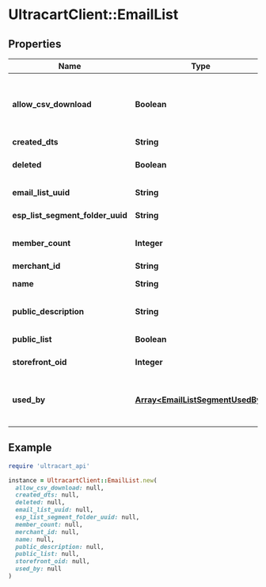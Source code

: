 # UltracartClient::EmailList

## Properties

| Name | Type | Description | Notes |
| ---- | ---- | ----------- | ----- |
| **allow_csv_download** | **Boolean** | True if the current user has the rights to download this list. | [optional] |
| **created_dts** | **String** | Created date | [optional] |
| **deleted** | **Boolean** | True if this campaign was deleted | [optional] |
| **email_list_uuid** | **String** | Email list UUID | [optional] |
| **esp_list_segment_folder_uuid** | **String** | List/Segment folder UUID | [optional] |
| **member_count** | **Integer** | Count of members in this list | [optional] |
| **merchant_id** | **String** | Merchant ID | [optional] |
| **name** | **String** | Name of email list | [optional] |
| **public_description** | **String** | Description of list shown to customer. | [optional] |
| **public_list** | **Boolean** | True if this list is public | [optional] |
| **storefront_oid** | **Integer** | Storefront oid | [optional] |
| **used_by** | [**Array&lt;EmailListSegmentUsedBy&gt;**](EmailListSegmentUsedBy.md) | Details on the flows or campaigns that use this list. | [optional] |

## Example

```ruby
require 'ultracart_api'

instance = UltracartClient::EmailList.new(
  allow_csv_download: null,
  created_dts: null,
  deleted: null,
  email_list_uuid: null,
  esp_list_segment_folder_uuid: null,
  member_count: null,
  merchant_id: null,
  name: null,
  public_description: null,
  public_list: null,
  storefront_oid: null,
  used_by: null
)
```

